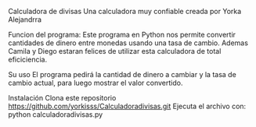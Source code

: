 Calculadora de divisas
Una calculadora muy confiable creada por Yorka Alejandrra

Funcion del programa:
Este programa en Python nos permite convertir cantidades de dinero entre monedas usando una tasa de cambio. Ademas Camila y Diego estaran felices de utilizar esta calculadora de total eficiciencia.

Su uso
El programa pedirá la cantidad de dinero a cambiar y la tasa de cambio actual, para luego mostrar el valor convertido.

Instalación
Clona este repositorio https://github.com/yorkisss/Calculadoradivisas.git
Ejecuta el archivo con:
python calculadoradivisas.py
